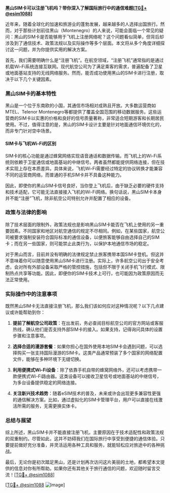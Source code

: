 **黑山SIM卡可以注册飞机吗？带你深入了解国际旅行中的通信难题[[TG💪+ @esim1088](https://t.me/s/esim1088)]**

近年来，随着全球化的加速和旅游业的蓬勃发展，越来越多的人选择出国旅行。然而，对于那些计划前往黑山（Montenegro）的人来说，可能会面临一个常见的疑问：黑山的SIM卡是否能够用于飞机上注册网络呢？这个问题看似简单，但背后却涉及到了通信技术、政策法规以及实际操作等多个层面。本文将从多个角度详细探讨这一问题，并为你提供实用的解决方案。

首先，我们需要明确什么是“注册飞机”。在航空领域，“注册飞机”通常指的是通过机载Wi-Fi系统连接互联网。现代航空公司为了满足乘客的需求，普遍配备了卫星或地面基站支持的无线网络服务。然而，能否成功使用黑山的SIM卡进行注册，取决于以下几个关键因素。

### 黑山SIM卡的基本特性

黑山是一个位于东南欧的小国，其通信市场相对成熟且开放。大多数运营商如MTEL、Telenor Montenegro等都提供了覆盖全国范围的移动数据服务。这些运营商的SIM卡以实惠的价格和良好的信号质量著称，非常适合短期游客和长期居民使用。不过，值得注意的是，黑山的SIM卡设计主要是针对地面通信环境优化的，而非专门针对空中场景。

#### SIM卡与飞机Wi-Fi的区别

SIM卡的核心功能是通过蜂窝网络实现语音通话和数据传输。而飞机上的Wi-Fi系统则依赖于卫星通信或地面基站的中继信号。两者虽然都能提供网络连接，但在技术实现上存在本质差异。具体来说，飞机Wi-Fi需要经过特定的协议转换才能兼容不同的运营商网络，而普通的手机SIM卡并不具备这种能力。

因此，即使你的黑山SIM卡信号良好，当你登上飞机后，由于缺乏必要的硬件支持和技术适配，它可能无法直接接入飞机的Wi-Fi网络。换句话说，黑山SIM卡本身并不能“注册”飞机，除非航空公司特别允许并配置了相应的设备。

### 政策与法律的影响

除了技术层面的限制外，政策法规也是影响黑山SIM卡能否在飞机上使用的另一重要因素。不同国家和地区对航空通信的规定不尽相同。例如，在某些国家，航空公司被要求强制安装符合国际标准的通信设备，以便旅客能够自由选择自己的SIM卡；而在另一些国家，则可能禁止此类行为，以保护本地通信市场的稳定。

对于黑山而言，目前并没有明确的法律规定禁止旅客携带本国SIM卡登机。但这并不意味着你可以随意使用黑山SIM卡进行注册。实际上，许多航空公司出于安全考虑，会对所有外部设备采取严格的管控措施，包括但不限于关闭手机飞行模式、限制热点共享等功能。因此，即便你的SIM卡技术上可行，也可能因为政策原因而无法正常使用。

### 实际操作中的注意事项

既然黑山SIM卡无法直接注册飞机，那么我们该如何应对这种情况呢？以下几点建议或许能帮助到你：

1. **提前了解航空公司政策**：在出发前，务必查阅目标航空公司的官方网站或客服热线，确认他们是否支持外部SIM卡的接入。如果支持，记得询问具体的设置步骤和注意事项。
   
2. **选择合适的漫游套餐**：如果你担心在国外使用本地SIM卡会遇到问题，可以选择购买一张支持国际漫游的SIM卡。这类产品通常预装了多个国家的网络配置文件，能够在多种环境下无缝切换。

3. **利用便携式Wi-Fi设备**：除了依靠手机自带的蜂窝网络外，还可以考虑携带一款便携式Wi-Fi路由器。这类设备可以接收卫星信号或地面基站的中继信号，为多台设备提供稳定的网络连接。

4. **关注新兴技术趋势**：随着eSIM技术的普及，未来或许会出现更多兼容性更强的通信解决方案。比如，通过虚拟化的SIM卡管理平台，用户可以直接在线激活所需的服务，无需更换实体卡。

### 总结与展望

综上所述，黑山SIM卡并不能直接注册飞机，主要原因在于技术适配性和政策法规的双重制约。尽管如此，这并不妨碍我们在国际旅行中享受到便捷的通信体验。只要提前做好充分准备，并灵活运用各种工具和服务，就能轻松应对旅途中的各种挑战。

最后，无论你是初次踏足黑山，还是计划再次访问这片美丽的土地，都希望本文提供的信息对你有所帮助。如果你还有其他关于旅行通信的问题，欢迎随时留言交流！[[TG💪+ @esim1088](https://t.me/s/esim1088)]

[[TG💪+ @esim1088](https://t.me/s/esim1088) ![Image](https://i.postimg.cc/4NQfJmqS/Snipaste-2025-05-13-00-14-12.png)]